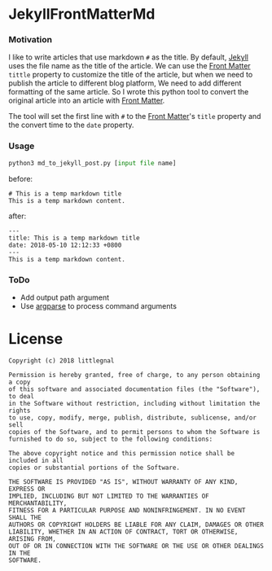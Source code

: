 # JekyllFrontMatterMd
### Motivation
I like to write articles that use markdown `#` as the title. By default, [Jekyll](https://jekyllrb.com/) uses the file name as the title of the article. We can use the [Front Matter](https://jekyllrb.com/docs/frontmatter/) `tittle` property to customize the title of the article, but when we need to publish the article to different blog platform, We need to add different formatting of the same article. So I wrote this python tool to convert the original article into an article with [Front Matter](https://jekyllrb.com/docs/frontmatter/).

The tool will set the first line with `#` to the [Front Matter](https://jekyllrb.com/docs/frontmatter/)'s `title` property and the convert time to the `date` property.

### Usage
```python
python3 md_to_jekyll_post.py [input file name]

```
before:
```
# This is a temp markdown title
This is a temp markdown content.
```
after:
```
---
title: This is a temp markdown title
date: 2018-05-10 12:12:33 +0800
---
This is a temp markdown content.
```

### ToDo
* Add output path argument
* Use [argparse](https://docs.python.org/3.3/library/argparse.html) to process command arguments

# License
	Copyright (c) 2018 littlegnal

	Permission is hereby granted, free of charge, to any person obtaining a copy
	of this software and associated documentation files (the "Software"), to deal
	in the Software without restriction, including without limitation the rights
	to use, copy, modify, merge, publish, distribute, sublicense, and/or sell
	copies of the Software, and to permit persons to whom the Software is
	furnished to do so, subject to the following conditions:

	The above copyright notice and this permission notice shall be included in all
	copies or substantial portions of the Software.

	THE SOFTWARE IS PROVIDED "AS IS", WITHOUT WARRANTY OF ANY KIND, EXPRESS OR
	IMPLIED, INCLUDING BUT NOT LIMITED TO THE WARRANTIES OF MERCHANTABILITY,
	FITNESS FOR A PARTICULAR PURPOSE AND NONINFRINGEMENT. IN NO EVENT SHALL THE
	AUTHORS OR COPYRIGHT HOLDERS BE LIABLE FOR ANY CLAIM, DAMAGES OR OTHER
	LIABILITY, WHETHER IN AN ACTION OF CONTRACT, TORT OR OTHERWISE, ARISING FROM,
	OUT OF OR IN CONNECTION WITH THE SOFTWARE OR THE USE OR OTHER DEALINGS IN THE
	SOFTWARE.